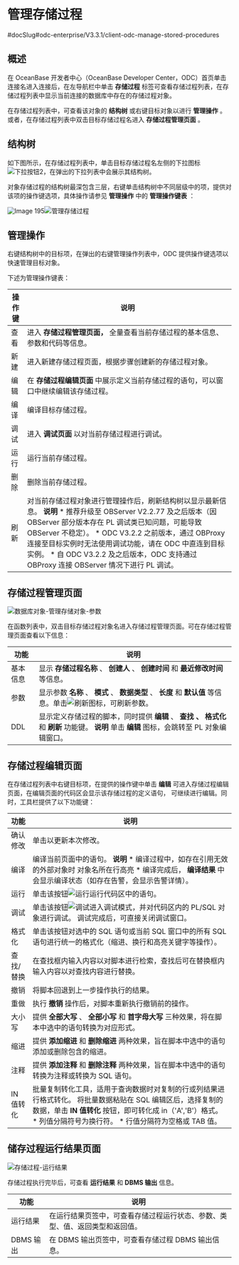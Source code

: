 管理存储过程 
===========================
#docSlug#odc-enterprise/V3.3.1/client-odc-manage-stored-procedures


概述 
-----------------------

在 OceanBase 开发者中心（OceanBase Developer Center，ODC）首页单击连接名进入连接后，在左导航栏中单击 **存储过程** 标签可查看存储过程列表，在存储过程列表中显示当前连接的数据库中存在的存储过程对象。

在存储过程列表中，可查看该对象的 **结构树** 或右键目标对象以进行 **管理操作** 。或者，在存储过程列表中双击目标存储过程名进入 **存储过程管理页面** 。

结构树 
------------------------

如下图所示，在存储过程列表中，单击目标存储过程名左侧的下拉图标![下拉按钮2](https://help-static-aliyun-doc.aliyuncs.com/assets/img/zh-CN/2334377361/p354912.jpg)，在弹出的下拉列表中会展示其结构树。

对象存储过程的结构树最深包含三层，右键单击结构树中不同层级中的项，提供对该项的操作键选项，具体操作请参见 **管理操作** 中的 **管理操作键表** ：

![Image 195](https://help-static-aliyun-doc.aliyuncs.com/assets/img/zh-CN/7659061361/p241379.png)![管理存储过程](https://help-static-aliyun-doc.aliyuncs.com/assets/img/zh-CN/2796631461/p379613.png)

管理操作 
-------------------------

右键结构树中的目标项，在弹出的右键管理操作列表中，ODC 提供操作键选项以快速管理目标对象。

下述为管理操作键表：


| 操作键 |                                                                                                                                                                                                       说明                                                                                                                                                                                                        |
|-----|-----------------------------------------------------------------------------------------------------------------------------------------------------------------------------------------------------------------------------------------------------------------------------------------------------------------------------------------------------------------------------------------------------------------|
| 查看  | 进入 **存储过程管理页面，** 全量查看当前存储过程的基本信息、参数和代码等信息。                                                                                                                                                                                                                                                                                                                                                                      |
| 新建  | 进入新建存储过程页面，根据步骤创建新的存储过程对象。                                                                                                                                                                                                                                                                                                                                                                                      |
| 编辑  | 在 **存储过程编辑页面** 中展示定义当前存储过程的语句，可以窗口中继续编辑该存储过程。                                                                                                                                                                                                                                                                                                                                                                   |
| 编译  | 编译目标存储过程。                                                                                                                                                                                                                                                                                                                                                                                                       |
| 调试  | 进入 **调试页面** 以对当前存储过程进行调试。                                                                                                                                                                                                                                                                                                                                                                                       |
| 运行  | 运行当前存储过程。                                                                                                                                                                                                                                                                                                                                                                                                       |
| 删除  | 删除当前存储过程。                                                                                                                                                                                                                                                                                                                                                                                                       |
| 刷新  | 对当前存储过程对象进行管理操作后，刷新结构树以显示最新信息。 **说明**  * 推荐升级至 OBServer V2.2.77 及之后版本（因 OBServer 部分版本存在 PL 调试类已知问题，可能导致 OBServer 不稳定）。   * ODC V3.2.2 之前版本，通过 OBProxy 连接至目标实例时无法使用调试功能，请在 ODC 中直连到目标实例。   * 自 ODC V3.2.2 及之后版本，ODC 支持通过 OBProxy 连接 OBServer 情况下进行 PL 调试。    |



存储过程管理页面 
-----------------------------

![数据库对象-管理存储对象-参数](https://help-static-aliyun-doc.aliyuncs.com/assets/img/zh-CN/7659061361/p326069.png)

在函数列表中，双击目标存储过程对象名进入存储过程管理页面。可在存储过程管理页面查看以下信息：


|  功能  |                                                                              说明                                                                              |
|------|--------------------------------------------------------------------------------------------------------------------------------------------------------------|
| 基本信息 | 显示 **存储过程名称** 、 **创建人** 、 **创建时间** 和 **最近修改时间** 等信息。                                                                                                         |
| 参数   | 显示参数 **名称** 、 **模式** 、 **数据类型** 、 **长度** 和 **默认值** 等信息。单击![刷新](https://help-static-aliyun-doc.aliyuncs.com/assets/img/zh-CN/7659061361/p326053.jpg)图标，可刷新参数。 |
| DDL  | 显示定义存储过程的脚本，同时提供 **编辑** 、 **查找** **、** **格式化** 和 **刷新** 功能键。 **说明**  单击 **编辑** 图标，会跳转至 PL 对象编辑窗口。                            |



存储过程编辑页面 
-----------------------------

在存储过程列表中右键目标项，在提供的操作键中单击 **编辑** 可进入存储过程编辑页面，在编辑页面的代码区会显示该存储过程的定义语句， 可继续进行编辑。同时，工具栏提供了以下功能键：


|   功能   |                                                                                                                     说明                                                                                                                     |
|--------|--------------------------------------------------------------------------------------------------------------------------------------------------------------------------------------------------------------------------------------------|
| 确认修改   | 单击以更新本次修改。                                                                                                                                                                                                                                 |
| 编译     | 编译当前页面中的语句。 **说明**  * 编译过程中，如存在引用无效的外部对象时 对象名所在行高亮   * 编译完成后， **编译结果** 中会显示编译状态（如存在告警，会显示告警详情）。                         |
| 运行     | 单击该按钮![运行](https://help-static-aliyun-doc.aliyuncs.com/assets/img/zh-CN/7267628361/p358390.jpg)运行代码区中的语句。                                                                                                                                  |
| 调试     | 单击该按钮![调试](https://help-static-aliyun-doc.aliyuncs.com/assets/img/zh-CN/7267628361/p358392.jpg)进入调试模式，并对代码区内的 PL/SQL 对象进行调试。 调试完成后，可直接关闭调试窗口。                                                                              |
| 格式化    | 单击该按钮对选中的 SQL 语句或当前 SQL 窗口中的所有 SQL 语句进行统一的格式化（缩进、换行和高亮关键字等操作）。                                                                                                                                                                             |
| 查找/替换  | 在查找框内输入内容以对脚本进行检索，查找后可在替换框内输入内容以对查找内容进行替换。                                                                                                                                                                                                 |
| 撤销     | 将脚本回退到上一步操作执行的结果。                                                                                                                                                                                                                          |
| 重做     | 执行 **撤销** 操作后，对脚本重新执行撤销前的操作。                                                                                                                                                                                                               |
| 大小写    | 提供 **全部大写** 、 **全部小写** 和 **首字母大写** 三种效果，将在脚本中选中的语句转换为对应形式。                                                                                                                                                                                 |
| 缩进     | 提供 **添加缩进** 和 **删除缩进** 两种效果，旨在脚本中选中的语句添加或删除包含的缩进。                                                                                                                                                                                          |
| 注释     | 提供 **添加注释** 和 **删除注释** 两种效果，旨在脚本中选中的语句转换为注释或转换为 SQL 语句。                                                                                                                                                                                    |
| IN 值转化 | 批量复制转化工具，适用于查询数据时对复制的行或列结果进行格式转化。 将批量数据粘贴在 SQL 编辑区后，选择复制的数据，单击 **IN 值转化** 按钮，即可转化成 in（'A','B'）格式。 * 列值分隔符号为换行符。   * 行值分隔符为空格或 TAB 值。    |



储存过程运行结果页面 
-------------------------------

![存储过程-运行结果](https://help-static-aliyun-doc.aliyuncs.com/assets/img/zh-CN/2334377361/p350898.png)

存储过程执行完毕后，可查看 **运行结果** 和 **DBMS 输出** 信息。


|   功能    |                   说明                   |
|---------|----------------------------------------|
| 运行结果    | 在运行结果页签中，可查看存储过程运行状态、参数、类型、值、返回类型和返回值。 |
| DBMS 输出 | 在 DBMS 输出页签中，可查看存储过程 DBMS 输出信息。        |


